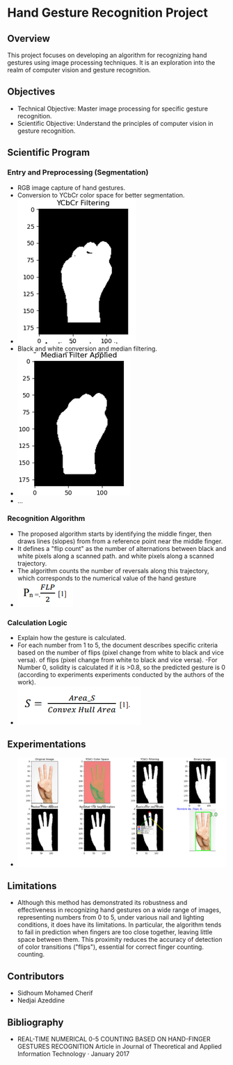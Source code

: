 # Hand Gesture Recognition Project

## Overview
This project focuses on developing an algorithm for recognizing hand gestures using image processing techniques. It is an exploration into the realm of computer vision and gesture recognition.

## Objectives
- Technical Objective: Master image processing for specific gesture recognition.
- Scientific Objective: Understand the principles of computer vision in gesture recognition.

## Scientific Program
### Entry and Preprocessing (Segmentation)
- RGB image capture of hand gestures.
- Conversion to YCbCr color space for better segmentation.
- ![Image 1: RGB to YCbCr Conversion](results/ycbr.png)
- Black and white conversion and median filtering.
- ![Image 2: B&W Conversion](results/median.png)
- ...

### Recognition Algorithm
- The proposed algorithm starts by identifying the middle finger, then draws lines (slopes) from from a reference point near the middle finger.
- It defines a "flip count" as the number of alternations between black and white pixels along a scanned path. and white pixels along a scanned trajectory.
- The algorithm counts the number of reversals along this trajectory, which corresponds to the numerical value of the hand gesture
- ![Image 3: Algorithm Step 1](results/pn.png)

### Calculation Logic
- Explain how the gesture is calculated.
- For each number from 1 to 5, the document describes specific criteria based on the number of flips (pixel change from white to black and vice versa). of flips (pixel change from white to black and vice versa).
-For Number 0, solidity is calculated if it is >0.8, so the predicted gesture is 0 (according to experiments experiments conducted by the authors of the work).
- ![Image 4: Calculation Logic](results/surface.png)


## Experimentations
- ![Image 5: Experiment Result 1](results/final.png)

## Limitations
- Although this method has demonstrated its robustness and effectiveness in recognizing hand gestures on a wide range of images, representing numbers from 0 to 5, under various nail and lighting conditions, it does have its limitations. In particular, the algorithm tends to fail in prediction when fingers are too close together, leaving little space between them. This proximity reduces the accuracy of detection of color transitions ("flips"), essential for correct finger counting. counting.

## Contributors
- Sidhoum Mohamed Cherif
- Nedjai Azeddine



## Bibliography
- REAL-TIME NUMERICAL 0-5 COUNTING BASED ON HAND-FINGER GESTURES RECOGNITION Article  in  Journal of Theoretical and Applied Information Technology · January 2017

